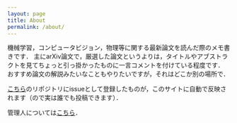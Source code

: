 ```yaml
---
layout: page
title: About
permalink: /about/
---
```


機械学習，コンピュータビジョン，物理等に関する最新論文を読んだ際のメモ書きです．
主にarXiv論文で，厳選した論文というよりは，タイトルやアブストラクトを見てちょっと引っ掛かったものに一言コメントを付けている程度です．
おすすめ論文の解説みたいなこともやりたいですが，それはどこか別の場所で．

[こちら](https://github.com/yoshum/PaperSummary)のリポジトリにissueとして登録したものが，このサイトに自動で反映されます（ので実は誰でも投稿できます）．

管理人については[こちら](https://yoshum.net)．

